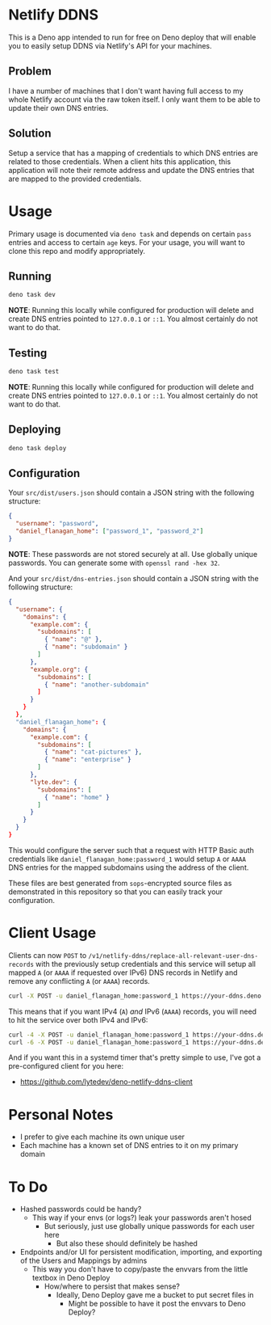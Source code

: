 # Netlify DDNS

This is a Deno app intended to run for free on Deno deploy that will enable you
to easily setup DDNS via Netlify's API for your machines.

## Problem

I have a number of machines that I don't want having full access to my whole
Netlify account via the raw token itself. I only want them to be able to update
their own DNS entries.

## Solution

Setup a service that has a mapping of credentials to which DNS entries are
related to those credentials. When a client hits this application, this
application will note their remote address and update the DNS entries that are
mapped to the provided credentials.

# Usage

Primary usage is documented via `deno task` and depends on certain `pass`
entries and access to certain `age` keys. For your usage, you will want to
clone this repo and modify appropriately.

## Running

```bash
deno task dev
```

**NOTE**: Running this locally while configured for production will delete and
create DNS entries pointed to `127.0.0.1` or `::1`. You almost certainly do not
want to do that.

## Testing

```bash
deno task test
```

**NOTE**: Running this locally while configured for production will delete and
create DNS entries pointed to `127.0.0.1` or `::1`. You almost certainly do not
want to do that.

## Deploying

```bash
deno task deploy
```

## Configuration

Your `src/dist/users.json` should contain a JSON string with the following
structure:

```json
{
  "username": "password",
  "daniel_flanagan_home": ["password_1", "password_2"]
}
```

**NOTE**: These passwords are not stored securely at all. Use globally unique
passwords. You can generate some with `openssl rand -hex 32`.

And your `src/dist/dns-entries.json` should contain a JSON string with the
following structure:

```json
{
  "username": {
    "domains": {
      "example.com": {
        "subdomains": [
          { "name": "@" },
          { "name": "subdomain" }
        ]
      },
      "example.org": {
        "subdomains": [
          { "name": "another-subdomain"
        ]
      }
    }
  },
  "daniel_flanagan_home": {
    "domains": {
      "example.com": {
        "subdomains": [
          { "name": "cat-pictures" },
          { "name": "enterprise" }
        ]
      },
      "lyte.dev": {
        "subdomains": [
          { "name": "home" }
        ]
      }
    }
  }
}
```

This would configure the server such that a request with HTTP Basic auth
credentials like `daniel_flanagan_home:password_1` would setup `A` or `AAAA`
DNS entries for the mapped subdomains using the address of the client.

These files are best generated from `sops`-encrypted source files as
demonstrated in this repository so that you can easily track your
configuration.

# Client Usage

Clients can now `POST` to
`/v1/netlify-ddns/replace-all-relevant-user-dns-records` with the previously
setup credentials and this service will setup all mapped `A` (or `AAAA` if
requested over IPv6) DNS records in Netlify and remove any conflicting `A` (or
`AAAA`) records.

```bash
curl -X POST -u daniel_flanagan_home:password_1 https://your-ddns.deno.dev/v1/netlify-ddns/replace-all-relevant-user-dns-records
```

This means that if you want IPv4 (`A`) _and_ IPv6 (`AAAA`) records, you will
need to hit the service over both IPv4 and IPv6:

```bash
curl -4 -X POST -u daniel_flanagan_home:password_1 https://your-ddns.deno.dev/v1/netlify-ddns/replace-all-relevant-user-dns-records
curl -6 -X POST -u daniel_flanagan_home:password_1 https://your-ddns.deno.dev/v1/netlify-ddns/replace-all-relevant-user-dns-records
```

And if you want this in a systemd timer that's pretty simple to use, I've got
a pre-configured client for you here:

- https://github.com/lytedev/deno-netlify-ddns-client

# Personal Notes

- I prefer to give each machine its own unique user
- Each machine has a known set of DNS entries to it on my primary domain

# To Do

- Hashed passwords could be handy?
  - This way if your envs (or logs?) leak your passwords aren't hosed
    - But seriously, just use globally unique passwords for each user here
      - But also these should definitely be hashed
- Endpoints and/or UI for persistent modification, importing, and exporting of the Users and Mappings by admins
  - This way you don't have to copy/paste the envvars from the little textbox in Deno Deploy
    - How/where to persist that makes sense?
      - Ideally, Deno Deploy gave me a bucket to put secret files in
        - Might be possible to have it post the envvars to Deno Deploy?
